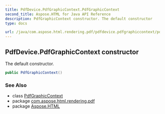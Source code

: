 ```yaml
---
title: PdfDevice.PdfGraphicContext.PdfGraphicContext
second_title: Aspose.HTML for Java API Reference
description: PdfGraphicContext constructor. The default constructor
type: docs

url: /java/com.aspose.html.rendering.pdf/pdfdevice.pdfgraphiccontext/pdfgraphiccontext/
---
```

## PdfDevice.PdfGraphicContext constructor

The default constructor.

```java
public PdfGraphicContext()
```

### See Also

* class [PdfGraphicContext](../)
* package [com.aspose.html.rendering.pdf](../../../com.aspose.html.rendering.pdf/)
* package [Aspose.HTML](../../../)
